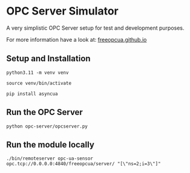 # OPC Server Simulator

A very simplistic OPC Server setup for test and development purposes.

For more information have a look at: [freeopcua.github.io](https://freeopcua.github.io/)

## Setup and Installation

```
python3.11 -m venv venv 

source venv/bin/activate

pip install asyncua

```

## Run the OPC Server

```
python opc-server/opcserver.py
```

## Run the module locally

```
./bin/remoteserver opc-ua-sensor opc.tcp://0.0.0.0:4840/freeopcua/server/ "[\"ns=2;i=3\"]"
```
